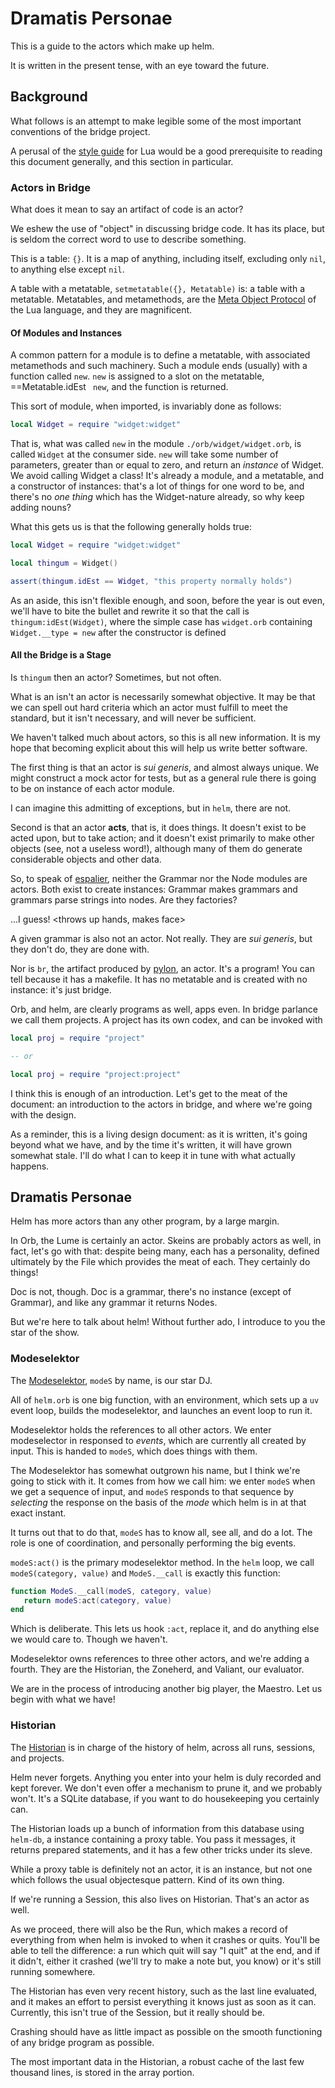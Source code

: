 # Dramatis Personae


  This is a guide to the actors which make up helm\.

It is written in the present tense, with an eye toward the future\.


## Background

  What follows is an attempt to make legible some of the most important
conventions of the bridge project\.

A perusal of the [style guide](httk://) for Lua would be a good prerequisite
to reading this document generally, and this section in particular\.


### Actors in Bridge

What does it mean to say an artifact of code is an actor?

We eshew the use of "object" in discussing bridge code\.  It has its place, but
is seldom the correct word to use to describe something\.

This is a table: `{}`\.  It is a map of anything, including itself, excluding
only `nil`, to anything else except `nil`\.

A table with a metatable, `setmetatable({}, Metatable)` is: a table with a
metatable\.  Metatables, and metamethods, are the [Meta Object Protocol](https://en.wikipedia.org/wiki/The_Art_of_the_Metaobject_Protocol) of
the Lua language, and they are magnificent\.

#### Of Modules and Instances

A common pattern for a module is to define a metatable, with associated
metamethods and such machinery\.  Such a module ends \(usually\) with a function
called `new`\.  `new` is assigned to a slot on the metatable,
==Metatable\.idEst ` new`, and the function is returned\.

This sort of module, when imported, is invariably done as follows:

```lua
local Widget = require "widget:widget"
```

That is, what was called `new` in the module `./orb/widget/widget.orb`, is
called `Widget` at the consumer side\.  `new` will take some number of
parameters, greater than or equal to zero, and return an *instance* of Widget\.
We avoid calling Widget a class\! It's already a module, and a metatable, and
a constructor of instances: that's a lot of things for one word to be, and
there's no *one thing* which has the Widget\-nature already, so why keep adding
nouns?

What this gets us is that the following generally holds true:

```lua
local Widget = require "widget:widget"

local thingum = Widget()

assert(thingum.idEst == Widget, "this property normally holds")
```

As an aside, this isn't flexible enough, and soon, before the year is out even,
we'll have to bite the bullet and rewrite it so that the call is
`thingum:idEst(Widget)`, where the simple case has `widget.orb` containing
`Widget.__type = new` after the constructor is defined


#### All the Bridge is a Stage

Is `thingum` then an actor?  Sometimes, but not often\.

What is an isn't an actor is necessarily somewhat objective\.  It may be that
we can spell out hard criteria which an actor must fulfill to meet the
standard, but it isn't necessary, and will never be sufficient\.

We haven't talked much about actors, so this is all new information\.  It is my
hope that becoming explicit about this will help us write better software\.

The first thing is that an actor is *sui generis*, and almost always unique\.
We might construct a mock actor for tests, but as a general rule there is
going to be on instance of each actor module\.

I can imagine this admitting of exceptions, but in `helm`, there are not\.

Second is that an actor **acts**, that is, it does things\.  It doesn't exist to
be acted upon, but to take action; and it doesn't exist primarily to make
other objects \(see, not a useless word\!\), although many of them do generate
considerable objects and other data\.

So, to speak of [espalier](@br:espalier), neither the Grammar nor the Node
modules are actors\. Both exist to create instances: Grammar makes grammars and
grammars parse strings into nodes\.  Are they factories?

\.\.\.I guess\! <throws up hands, makes face>

A given grammar is also not an actor\. Not really\. They are *sui generis*, but
they don't do, they are done with\.

Nor is `br`, the artifact produced by [pylon](@br:pylon), an actor\.  It's a
program\!  You can tell because it has a makefile\.  It has no metatable and is
created with no instance: it's just bridge\.

Orb, and helm, are clearly programs as well, apps even\.  In bridge parlance we
call them projects\.  A project has its own codex, and can be invoked with

```lua
local proj = require "project"

-- or

local proj = require "project:project"
```

I think this is enough of an introduction\.  Let's get to the meat of the
document: an introduction to the actors in bridge, and where we're going with
the design\.

As a reminder, this is a living design document: as it is written, it's going
beyond what we have, and by the time it's written, it will have grown somewhat
stale\.  I'll do what I can to keep it in tune with what actually happens\.


## Dramatis Personae

Helm has more actors than any other program, by a large margin\.

In Orb, the Lume is certainly an actor\.  Skeins are probably actors as well,
in fact, let's go with that: despite being many, each has a personality,
defined ultimately by the File which provides the meat of each\.  They
certainly do things\!

Doc is not, though\. Doc is a grammar, there's no instance \(except of Grammar\),
and like any grammar it returns Nodes\.

But we're here to talk about helm\!  Without further ado, I introduce to you
the star of the show\.


### Modeselektor

The [Modeselektor](@:helm/modeselektor), `modeS` by name, is our star DJ\.

All of `helm.orb` is one big function, with an environment, which sets up a
`uv` event loop, builds the modeselektor, and launches an event loop to run
it\.

Modeselektor holds the references to all other actors\.  We enter modeselector
in responsed to *events*, which are currently all created by input\.  This is
handed to `modeS`, which does things with them\.

The Modeselektor has somewhat outgrown his name, but I think we're going to
stick with it\.  It comes from how we call him: we enter `modeS` when we get a
sequence of input, and `modeS` responds to that sequence by *selecting* the
response on the basis of the *mode* which helm is in at that exact instant\.

It turns out that to do that, `modeS` has to know all, see all, and do a lot\.
The role is one of coordination, and personally performing the big events\.

`modeS:act()` is the primary modeselektor method\.  In the `helm` loop, we call
`modeS(category, value)` and `ModeS.__call` is exactly this function:

```lua
function ModeS.__call(modeS, category, value)
   return modeS:act(category, value)
end
```

Which is deliberate\.  This lets us hook `:act`, replace it, and do anything
else we would care to\.  Though we haven't\.

Modeselektor owns references to three other actors, and we're adding a fourth\.
They are the Historian, the Zoneherd, and Valiant, our evaluator\.

We are in the process of introducing another big player, the Maestro\.  Let us
begin with what we have\!


### Historian

The [Historian](@:historian.orb) is in charge of the history of helm, across
all runs, sessions, and projects\.

Helm never forgets\.  Anything you enter into your helm is duly recorded and
kept forever\.  We don't even offer a mechanism to prune it, and we probably
won't\.  It's a SQLite database, if you want to do housekeeping you certainly
can\.

The Historian loads up a bunch of information from this database using
`helm-db`, a instance containing a proxy table\.  You pass it messages, it
returns prepared statements, and it has a few other tricks under its sleve\.

While a proxy table is definitely not an actor, it is an instance, but not one
which follows the usual objectesque pattern\.  Kind of its own thing\.

If we're running a Session, this also lives on Historian\. That's an actor as
well\.

As we proceed, there will also be the Run, which makes a record of everything
from when helm is invoked to when it crashes or quits\.  You'll be able to tell
the difference: a run which quit will say "I quit" at the end, and if it
didn't, either it crashed \(we'll try to make a note but, you know\) or it's
still running somewhere\.

The Historian has even very recent history, such as the last line evaluated,
and it makes an effort to persist everything it knows just as soon as it can\.
Currently, this isn't true of the Session, but it really should be\.

Crashing should have as little impact as possible on the smooth functioning of
any bridge program as possible\.

The most important data in the Historian, a robust cache of the last few
thousand lines, is stored in the array portion\.
